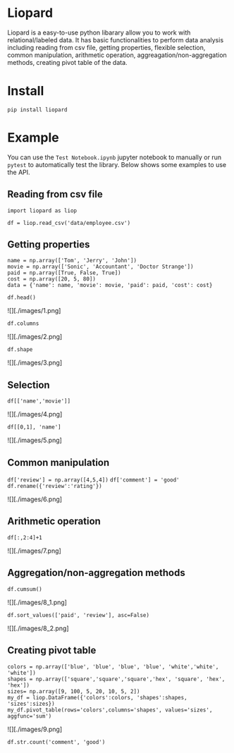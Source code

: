 # Liopard

Liopard is a easy-to-use python libarary allow you to work with relational/labeled data. It has basic functionalities to perform data analysis including reading from csv file, getting properties, flexible selection, common manipulation, arithmetic operation, aggreagation/non-aggregation methods, creating pivot table of the data.

# Install

`pip install liopard`

# Example

You can use the `Test Notebook.ipynb` jupyter notebook to manually or run `pytest` to automatically test the library. Below shows some examples to use the API.

## Reading from csv file

`import liopard as liop`

`df = liop.read_csv('data/employee.csv')`

## Getting properties

```
name = np.array(['Tom', 'Jerry', 'John'])
movie = np.array(['Sonic', 'Accountant', 'Doctor Strange'])
paid = np.array([True, False, True])
cost = np.array([20, 5, 80])
data = {'name': name, 'movie': movie, 'paid': paid, 'cost': cost}
```

`df.head()`

![][./images/1.png]

`df.columns`

![][./images/2.png]

`df.shape`

![][./images/3.png]

## Selection

`df[['name','movie']]`

![][./images/4.png]

`df[[0,1], 'name']`

![][./images/5.png]

## Common manipulation

`df['review'] = np.array([4,5,4])`
`df['comment'] = 'good'`
`df.rename({'review':'rating'})`

![][./images/6.png]

## Arithmetic operation

`df[:,2:4]+1`

![][./images/7.png]

## Aggregation/non-aggregation methods

`df.cumsum()`

![][./images/8_1.png]

`df.sort_values(['paid', 'review'], asc=False)`

![][./images/8_2.png]

## Creating pivot table

```
colors = np.array(['blue', 'blue', 'blue', 'blue', 'white','white', 'white'])
shapes = np.array(['square','square','square','hex', 'square', 'hex', 'hex'])
sizes= np.array([9, 100, 5, 20, 10, 5, 2])
my_df = liop.DataFrame({'colors':colors, 'shapes':shapes, 'sizes':sizes})
my_df.pivot_table(rows='colors',columns='shapes', values='sizes', aggfunc='sum')
```

![][./images/9.png]

`df.str.count('comment', 'good')`





